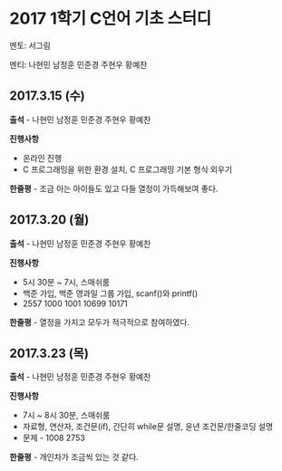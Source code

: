 # **2017 1학기 C언어 기초 스터디**

멘토: 서그림

멘티: 나현민 남정훈 민준경 주현우 황예찬

## 2017.3.15 \(수\)

**출석** - 나현민 남정훈 민준경 주현우 황예찬

**진행사항**

* 온라인 진행
* C 프로그래밍을 위한 환경 설치, C 프로그래밍 기본 형식 외우기

**한줄평** - 조금 아는 아이들도 있고 다들 열정이 가득해보여 좋다.

## 2017.3.20 \(월\)

**출석** - 나현민 남정훈 민준경 주현우 황예찬

**진행사항**

* 5시 30분 ~ 7시, 스매쉬룸
* 백준 가입, 백준 영과일 그룹 가입, scanf\(\)와 printf\(\)
* 2557 1000 1001 10699 10171

**한줄평** - 열정을 가지고 모두가 적극적으로 참여하였다.

## 2017.3.23 \(목\)

**출석** - 나현민 남정훈 민준경 주현우 황예찬

**진행사항**

* 7시 ~ 8시 30분, 스매쉬룸
* 자료형, 연산자, 조건문\(if\), 간단히 while문 설명, 윤년 조건문/한줄코딩 설명
* 문제 - 1008 2753

**한줄평** - 개인차가 조금씩 있는 것 같다.
